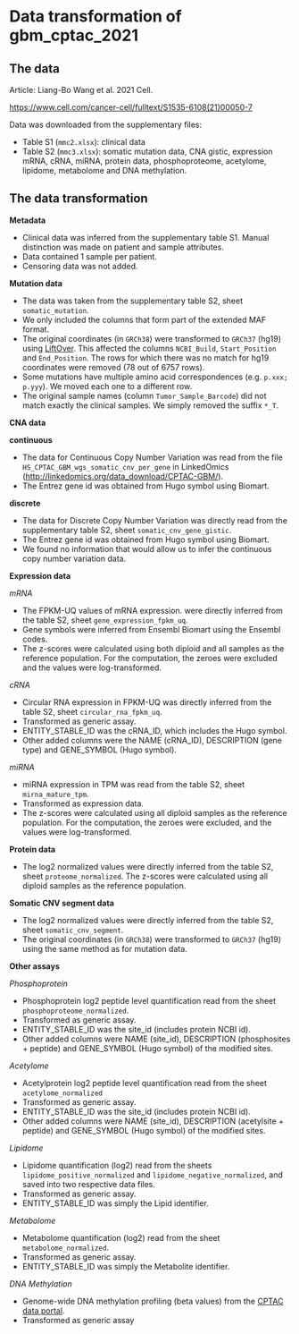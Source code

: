 # Data transformation of gbm_cptac_2021

## The data
Article: Liang-Bo Wang  et al. 2021 Cell. 

https://www.cell.com/cancer-cell/fulltext/S1535-6108(21)00050-7

Data was downloaded from the supplementary files:
- Table S1 (`mmc2.xlsx`): clinical data
- Table S2 (`mmc3.xlsx`): somatic mutation data, CNA gistic, expression mRNA, cRNA, miRNA, protein data, phosphoproteome,
acetylome, lipidome, metabolome and DNA methylation.

## The data transformation

**Metadata**
- Clinical data was inferred from the supplementary table S1. 
  Manual distinction was made on patient and sample attributes.
- Data contained 1 sample per patient.
- Censoring data was not added.

**Mutation data**
- The data was taken from the supplementary table S2, sheet `somatic_mutation`.
- We only included the columns that form part of the extended MAF format.
- The original coordinates (in `GRCh38`) were transformed to `GRCh37` (hg19) using 
  [LiftOver](https://genome.ucsc.edu/cgi-bin/hgLiftOver). This affected the
  columns `NCBI_Build`, `Start_Position` and `End_Position`. The rows for which there
  was no match for hg19 coordinates were removed (78 out of 6757 rows).
- Some mutations have multiple amino acid correspondences (e.g. `p.xxx; p.yyy`).
  We moved each one to a different row.
- The original sample names (column `Tumor_Sample_Barcode`)
  did not match exactly the clinical samples. We simply removed the
  suffix `*_T`.

**CNA data**

__continuous__

- The data for Continuous Copy Number Variation was read from the file `HS_CPTAC_GBM_wgs_somatic_cnv_per_gene` in LinkedOmics
(http://linkedomics.org/data_download/CPTAC-GBM/).
- The Entrez gene id was obtained from Hugo symbol using Biomart.


__discrete__

- The data for Discrete Copy Number Variation was directly read from
the supplementary table S2, sheet `somatic_cnv_gene_gistic`.
- The Entrez gene id was obtained from Hugo symbol using Biomart.
- We found no information that would allow us to infer the continuous copy number variation data.

**Expression data**

_mRNA_

- The FPKM-UQ values of mRNA expression.
  were directly inferred from the table S2, sheet `gene_expression_fpkm_uq`.
- Gene symbols were inferred from Ensembl Biomart using the Ensembl codes.
- The z-scores were calculated using both diploid and all samples as the reference population.
For the computation, the zeroes were excluded and the values were log-transformed.


_cRNA_

- Circular RNA expression in FPKM-UQ was directly inferred from the table S2, sheet `circular_rna_fpkm_uq`.
- Transformed as generic assay.
- ENTITY_STABLE_ID was the cRNA_ID, which includes the Hugo symbol.
- Other added columns were the NAME (cRNA_ID), DESCRIPTION (gene type) and GENE_SYMBOL (Hugo symbol).

_miRNA_

- miRNA expression in TPM was read from the table S2, sheet `mirna_mature_tpm`.
- Transformed as expression data.
- The z-scores were calculated using all diploid samples as the reference population.
  For the computation, the zeroes were excluded, and the values were log-transformed.


**Protein data**

- The log2 normalized values were directly inferred from the table S2,
  sheet `proteome_normalized`.
  The z-scores were calculated using all diploid samples as the reference population.

**Somatic CNV segment data**

- The log2 normalized values were directly inferred from the table S2,
  sheet `somatic_cnv_segment`.
- The original coordinates (in `GRCh38`) were transformed to `GRCh37` 
  (hg19) using the same method as for mutation data.

**Other assays**

_Phosphoprotein_

- Phosphoprotein log2 peptide level quantification read from the sheet
  `phosphoproteome_normalized`.
- Transformed as generic assay.
- ENTITY_STABLE_ID was the site_id (includes protein NCBI id).
- Other added columns were NAME (site_id), DESCRIPTION (phosphosites + peptide) and GENE_SYMBOL (Hugo symbol) of the modified sites.


_Acetylome_

- Acetylprotein log2 peptide level quantification read from the sheet `acetylome_normalized`
- Transformed as generic assay.
- ENTITY_STABLE_ID was the site_id (includes protein NCBI id).
- Other added columns were NAME (site_id), DESCRIPTION (acetylsite + peptide) and GENE_SYMBOL (Hugo symbol) of the modified sites.

_Lipidome_

- Lipidome quantification (log2) read from the sheets
  `lipidome_positive_normalized` and `lipidome_negative_normalized`,
  and saved into two respective data files.
- Transformed as generic assay.
- ENTITY_STABLE_ID was simply the Lipid identifier.

_Metabolome_

- Metabolome quantification (log2) read from the sheet `metabolome_normalized`.
- Transformed as generic assay.
- ENTITY_STABLE_ID was simply the Metabolite identifier.

_DNA Methylation_

- Genome-wide DNA methylation profiling (beta values) from the [CPTAC data portal](https://cptac-data-portal.georgetown.edu/study-summary/S057).
- Transformed as generic assay